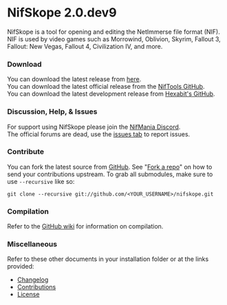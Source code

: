 ﻿# NifSkope 2.0.dev9

NifSkope is a tool for opening and editing the NetImmerse file format (NIF). NIF is used by video games such as Morrowind, Oblivion, Skyrim, Fallout 3, Fallout: New Vegas, Fallout 4, Civilization IV, and more. 

### Download

You can download the latest release from [here](https://github.com/UnknownExplorer13/releases).  
You can download the latest official release from the [NifTools GitHub](https://github.com/niftools/nifskope/releases).  
You can download the latest development release from [Hexabit's GitHub](https://github.com/hexabits/nifskope/releases).

### Discussion, Help, & Issues

For support using NifSkope please join the [NifMania Discord](https://discord.gg/JjHKVNc).  
The official forums are dead, use the [issues tab](https://github.com/UnknownExplorer13/nifskope/issues) to report issues.

### Contribute

You can fork the latest source from [GitHub](https://github.com/UnknownExplorer13/nifskope). See "[Fork a repo](https://help.github.com/articles/fork-a-repo)" on how to send your contributions upstream. To grab all submodules, make sure to use `--recursive` like so:

```
git clone --recursive git://github.com/<YOUR_USERNAME>/nifskope.git
```

### Compilation

Refer to the [GitHub wiki](https://github.com/UnknownExplorer13/nifskope/wiki) for information on compilation.  

### Miscellaneous

Refer to these other documents in your installation folder or at the links provided:
* [Changelog](https://github.com/UnknownExplorer13/nifskope/blob/dev9/CHANGELOG.md)
* [Contributions](https://github.com/UnknownExplorer13/nifskope/blob/dev9/CONTRIBUTIONS.md)
* [License](https://github.com/UnknownExplorer13/nifskope/blob/dev9/LICENSE.md)
